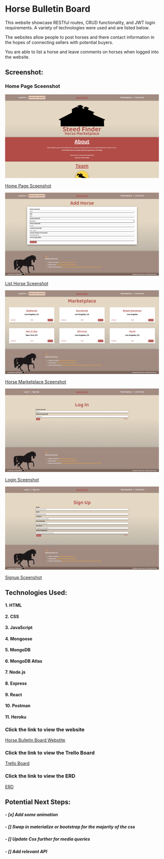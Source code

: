 # **Horse Bulletin Board**

This website showcase RESTful routes, CRUD functionality, and JWT login requirements. A variety of technologies were used and are listed below.

The websites allow people to post horses and there contact information in the hopes of connecting sellers with potential buyers.

You are able to list a horse and leave comments on horses when logged into the website.

## Screenshot:

### Home Page Sceenshot
![Home Page Sceenshot](./Screenshots/homepageScreenshot.png?)

[Home Page Sceenshot](https://imgur.com/nbhFggL)

![List Horse Page Sceenshot](./Screenshots/listHorseScreenshot.png?)

[List Horse Sceenshot](https://imgur.com/bmKv4Fi)

![Horse Marketplace Page Sceenshot](./Screenshots/marketplaceScreenshot.png?)

[Horse Marketplace Sceenshot](https://imgur.com/SAbvlSu)

![Login Page Sceenshot](./Screenshots/loginScreenshot.png?)

[Login Sceenshot](https://imgur.com/08T3D2o)

![Signup Page Sceenshot](./Screenshots/signupScreenshot.png?)

[Signup Sceenshot](https://imgur.com/J6u2dvT)



## Technologies Used: 

#### 1. HTML
#### 2. CSS
#### 3. JavaScript
#### 4. Mongoose
#### 5. MongoDB
#### 6. MongoDB Atlas
#### 7. Node.js
#### 8. Express
#### 9. React
#### 10. Postman
#### 11. Heroku


### Click the link to view the website
[Horse Bulletin Board Webstite](https://horse-bulletin-board.herokuapp.com/) 

### Click the link to view the Trello Board
[Trello Board](https://trello.com/b/QQgGKAnE/ga-project-4)

### Click the link to view the ERD
[ERD](https://app.lucidchart.com/invitations/accept/754f604d-817c-4b95-9d01-6a7b38a1ef31)

## Potential Next Steps: 

##### - [x] Add some animation
##### - [] Swap in materialize or bootstrap for the majority of the css
##### - [] Update Css further for media queries
##### - [] Add relevant API
